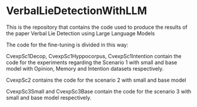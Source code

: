 # VerbalLieDetectionWithLLM
This is the repository that contains the code used to produce the results of the paper Verbal Lie Detection using  Large Language Models

The code for the fine-tuning is divided in this way:

CvexpSc1Decop, CvexpSc1Hyppocorpus, CvexpSc1Intention contain the code for the experiments regarding the Scenario 1 with small and base model with Opinion, Memory and Intention datasets respectively.

CvexpSc2 contains the code for the scenario 2 with small and base model

CvexpSc3Small and CvexpSc3Base contain the code for the scenario 3 with small and base model respectively.


